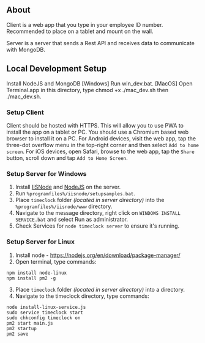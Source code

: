 ## About
Client is a web app that you type in your employee ID number. Recommended to place on a tablet and mount on the wall.

Server is a server that sends a Rest API and receives data to communicate with MongoDB.

## Local Development Setup
Install NodeJS and MongoDB
[Windows] Run win_dev.bat.
[MacOS] Open Terminal.app in this directory, type chmod +x ./mac_dev.sh then ./mac_dev.sh.

### Setup Client
Client should be hosted with HTTPS. This will allow you to use PWA to install the app on a tablet or PC. You should use a Chromium based web browser to install it on a PC. For Android devices, visit the web app, tap the three-dot overflow menu in the top-right corner and then select `Add to home screen`. For iOS devices, open Safari, browse to the web app, tap the `Share` button, scroll down and tap `Add to Home Screen`.

### Setup Server for Windows
1. Install [IISNode](https://github.com/Azure/iisnode) and [NodeJS](https://nodejs.org) on the server.
2. Run `%programfiles%/iisnode/setupsamples.bat`.
3. Place `timeclock` folder _(located in server directory)_ into the `%programfiles%/iisnode/www` directory.
4. Navigate to the message directory, right click on `WINDOWS INSTALL SERVICE.bat` and select Run as administrator.
5. Check Services for `node timeclock server` to ensure it's running.

### Setup Server for Linux
1. Install node - https://nodejs.org/en/download/package-manager/
2. Open terminal, type commands: 
```
npm install node-linux
npm install pm2 -g
```
3. Place `timeclock` folder _(located in server directory)_ into a directory.
4. Navigate to the timeclock directory, type commands:
```
node install-linux-service.js
sudo service timeclock start
sudo chkconfig timeclock on
pm2 start main.js
pm2 startup
pm2 save
```
